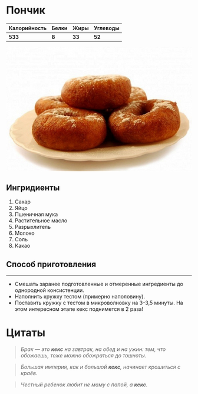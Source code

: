# Пончик

Калорийность | Белки | Жиры | Углеводы
--- | --- | --- | ---
**533** | **8** | **33** | **52**

![Donut](donut.jpg)

## Ингридиенты

1. Сахар
2. Яйцо
3. Пшеничная мука
4. Растительное масло
5. Разрыхлитель
6. Молоко
7. Соль
8. Какао 

## Способ приготовления
---

- Смешать заранее подготовленные и отмеренные ингредиенты до однородной консистенции.
- Наполнить кружку тестом (примерно наполовину).
- Поставить кружку с тестом в микроволновку на 3–3,5 минуты. На этом интересном этапе кекс поднимется в 2 раза!

**Цитаты**
===
> *Брак — это **кекс** на завтрак, на обед и на ужин: тем, что обожаешь, тоже можно обожраться до тошноты.*

> *Большая империя, как и большой **кекс**, начинает крошиться с краёв.*

> *Честный ребенок любит не маму с папой, а **кекс**.*